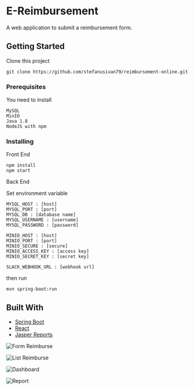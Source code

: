 # E-Reimbursement

A web application to submit a reimbursement form.

## Getting Started

Clone this project
```
git clone https://github.com/stefanusivan79/reimbursement-online.git
```


### Prerequisites

You need to install

```
MySQL
MinIO
Java 1.8
NodeJS with npm
```

### Installing


Front End

```
npm install
npm start
```

Back End

Set environment variable
```
MYSQL_HOST : [host]
MYSQL_PORT : [port]
MYSQL_DB : [database name]
MYSQL_USERNAME : [username]
MYSQL_PASSWORD : [password]

MINIO_HOST : [host]
MINIO_PORT : [port]
MINIO_SECURE : [secure]
MINIO_ACCESS_KEY : [access key]
MINIO_SECRET_KEY : [secret key]

SLACK_WEBHOOK_URL : [webhook url]
```

then run

```
mvn spring-boot:run
```


## Built With

* [Spring Boot](https://spring.io/projects/spring-boot)
* [React](https://reactjs.org/)
* [Jasper Reports](https://community.jaspersoft.com/project/jasperreports-library)

![Form Reimburse](https://res.cloudinary.com/silver-blaze/image/upload/v1610803893/ereimbursement/form_reimburse.png)

![List Reimburse](https://res.cloudinary.com/silver-blaze/image/upload/v1610804138/ereimbursement/list_reimburse.png)

![Dashboard](https://res.cloudinary.com/silver-blaze/image/upload/v1610803893/ereimbursement/dashboard.png)

![Report](https://res.cloudinary.com/silver-blaze/image/upload/v1610803893/ereimbursement/report.png)
